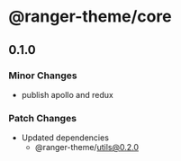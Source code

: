 # @ranger-theme/core

## 0.1.0

### Minor Changes

- publish apollo and redux

### Patch Changes

- Updated dependencies
  - @ranger-theme/utils@0.2.0
